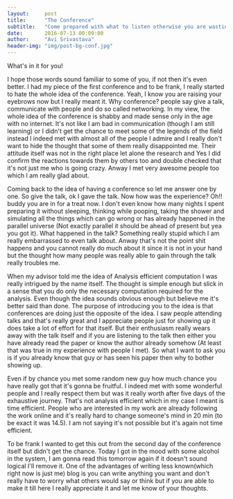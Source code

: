 ```yaml
---
layout:     post
title:      "The Conference"
subtitle:   "Come prepared with what to listen otherwise you are wasting time"
date:       2016-07-13 00:09:00
author:     "Avi Srivastava"
header-img: "img/post-bg-conf.jpg"
---
```


<p>What's in it for you!</p>
<p>I hope those words sound familiar to some of you, if not then it's even better. 
	I had my piece of the first conference and to be frank, I really started to hate the whole idea of the conference. 
	Yeah, I know you are raising your eyebrows now but I really meant it. Why conference? 
	people say give a talk, communicate with people and do so called networking. 
	In my view, the whole idea of the conference is shabby and made sense only in the age with no internet. 
	It's not like I am bad in communication (though I am still learning) or I didn't get the chance to meet some of the 
	legends of the field instead I indeed met with almost all of the people I admire and I really don't want to hide 
	the thought that some of them really disappointed me. Their attitude itself was not in the right place let alone 
	the research and Yes I did confirm the reactions towards them by others too and double checked that it's not just 
	me who is going crazy. Anway I met very awesome people too which I am really glad about.</p>
<p>Coming back to the idea of having a conference so let me answer one by one. So give the talk, ok I gave the talk. 
	Now how was the experience? Oh!! buddy you are in for a treat now. I don't even know how many nights 
	I spent preparing it without sleeping, thinking while pooping, taking the shower and simulating all the things 
	which can go wrong or has already happened in the parallel universe (Not exactly parallel it should be ahead of 
	present but yea you got it). What happened in the talk? Something really stupid which I am really embarrassed 
	to even talk about. Anway that's not the point shit happens and you cannot really do much about it since it is 
	not in your hand but the thought how many people was really able to gain through the talk really troubles me.</p>
<p>When my advisor told me the idea of Analysis efficient computation I was really intrigued by the name itself. 
	The thought is simple enough but slick in a sense that you do only the necessary computation required for the 
	analysis. Even though the idea sounds obvious enough but believe me it's better said than done. The purpose 
	of introducing you to the idea is that conferences are doing just the opposite of the idea. I saw people attending 
	talks and that's really great and I appreciate people just for showing up it does take a lot of effort for that 
	itself. But their enthusiasm really wears away with the talk itself and if you are listening to the talk then 
	either you have already read the paper or know the author already somehow (At least that was true in my experience 
	with people I met). So what I want to ask you is  if you already know that guy or has seen his paper then why to 
	bother showing up.</p>
<p>Even if by chance you met some random new guy how much chance you have really got that it's gonna be fruitful. 
	I indeed met with some wonderful people and I really respect them but was it really worth after  five days of 
	the exhaustive journey. That's not analysis efficient which in my case I meant is time efficient. People who are 
	interested in my work are already following the work online and it's really hard to change someone's mind in 20 min 
	(to be exact it was 14.5). I am not saying it's not possible but it's again not time efficient.</p>
<p>To be frank I wanted to get this out from the second day of the conference itself but didn't get the chance. 
	Today I got in the mood with some alcohol in the system, I am gonna read this tomorrow again if it doesn't sound 
	logical I'll remove it. One of the advantages of writing less known(which right now is just me) blog is you can 
	write anything you want and don't really have to worry what others would say or think but if you are able to make 
	it till here I really appreciate it and let me know of your thoughts.</p>
